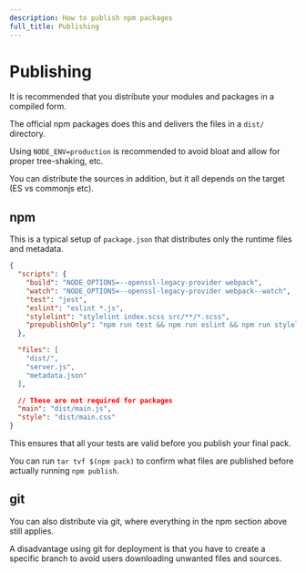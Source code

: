 ```yaml
---
description: How to publish npm packages
full_title: Publishing
---
```


# Publishing

It is recommended that you distribute your modules and packages in a compiled form.

The official npm packages does this and delivers the files in a `dist/` directory.

Using `NODE_ENV=production` is recommended to avoid bloat and allow for proper tree-shaking, etc.

You can distribute the sources in addition, but it all depends on the target (ES vs commonjs etc).

## npm

This is a typical setup of `package.json` that distributes only the runtime files and metadata.

```json
{
  "scripts": {
    "build": "NODE_OPTIONS=--openssl-legacy-provider webpack",
    "watch": "NODE_OPTIONS=--openssl-legacy-provider webpack--watch",
    "test": "jest",
    "eslint": "eslint *.js",
    "stylelint": "stylelint index.scss src/**/*.scss",
    "prepublishOnly": "npm run test && npm run eslint && npm run stylelint && rm ./dist/* && NODE_ENV=production npm run build"
  },

  "files": [
    "dist/",
    "server.js",
    "metadata.json"
  ],

  // These are not required for packages
  "main": "dist/main.js",
  "style": "dist/main.css"
}
```

This ensures that all your tests are valid before you publish your final pack.

You can run `tar tvf $(npm pack)` to confirm what files are published before actually running `npm publish`.

## git

You can also distribute via git, where everything in the npm section above still applies.

A disadvantage using git for deployment is that you have to create a specific branch to avoid users downloading unwanted files and sources.

